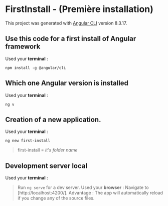 # FirstInstall - (Première installation)

This project was generated with [Angular CLI](https://github.com/angular/angular-cli) version 8.3.17.

## Use this code for a first install of Angular framework
Used your **terminal** :
```
npm install -g @angular/cli
```

## Which one Angular version is installed
Used your **terminal** :
```
ng v
```

## Creation of a new application.
Used your **terminal** :
```
ng new first-install
```
> first-install = *it's folder name*

## Development server local
Used your **terminal** :
> Run `ng serve` for a dev server. 
Used your **browser** :
> Navigate to [http://localhost:4200/]. 
Advantage :
> The app will automatically reload if you change any of the source files.